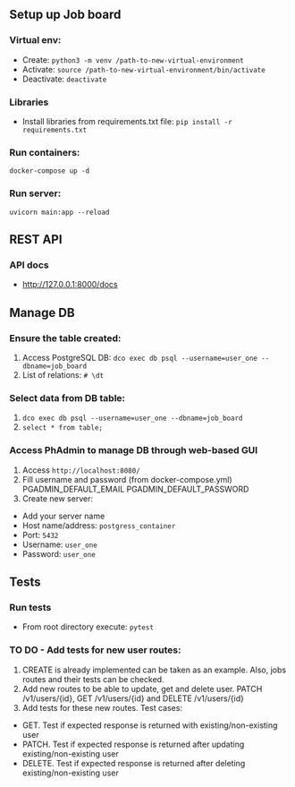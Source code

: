 ## Setup up Job board

### Virtual env:

- Create: `python3 -m venv /path-to-new-virtual-environment`
- Activate: `source /path-to-new-virtual-environment/bin/activate`
- Deactivate: `deactivate`

### Libraries

- Install libraries from requirements.txt file: `pip install -r requirements.txt`

### Run containers:

`docker-compose up -d`

### Run server:

`uvicorn main:app --reload`

## REST API

### API docs

- http://127.0.0.1:8000/docs

## Manage DB

### Ensure the table created:

1. Access PostgreSQL DB: `dco exec db psql --username=user_one --dbname=job_board`
2. List of relations: `# \dt`

### Select data from DB table:

1. `dco exec db psql --username=user_one --dbname=job_board`
2. `select * from table;`

### Access PhAdmin to manage DB through web-based GUI
1. Access `http://localhost:8080/`
2. Fill username and password (from docker-compose.yml)
      PGADMIN_DEFAULT_EMAIL
      PGADMIN_DEFAULT_PASSWORD
3. Create new server:
- Add your server name
- Host name/address: `postgress_container`
- Port: `5432`
- Username: `user_one`
- Password: `user_one`

## Tests

### Run tests

- From root directory execute: `pytest`

### TO DO - Add tests for new user routes:
1. CREATE is already implemented can be taken as an example. Also, jobs routes and their tests can be checked.
2. Add new routes to be able to update, get and delete user. 
PATCH /v1/users/{id}, GET /v1/users/{id} and DELETE /v1/users/{id}
3. Add tests for these new routes. Test cases:
- GET. Test if expected response is returned with existing/non-existing
 user
- PATCH. Test if expected response is returned after updating existing/non-existing user
- DELETE. Test if expected response is returned after deleting existing/non-existing user
